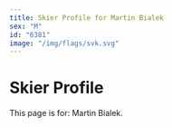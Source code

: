 ```yaml
---
title: Skier Profile for Martin Bialek
sex: "M"
id: "6381"
image: "/img/flags/svk.svg" 
---
```


# Skier Profile

This page is for: Martin Bialek.
    